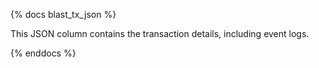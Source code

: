{% docs blast_tx_json %}

This JSON column contains the transaction details, including event logs. 

{% enddocs %}